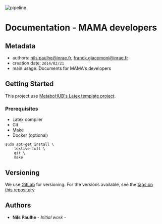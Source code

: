 ![pipeline](https://services.pfem.clermont.inra.fr/gitlab/metabohub/doc-mama_devs/badges/dev/pipeline.svg?job=pipeline)

# Documentation - MAMA developers

## Metadata

- authors: <nils.paulhe@inrae.fr>, <franck.giacomoni@inrae.fr>
- creation date: `2014/02/21`
- main usage: Documents for MAMA's developers 


## Getting Started

This project use [MetaboHUB's Latex template project](https://services.pfem.clermont.inra.fr/gitlab/metabohub/mth_template).

### Prerequisites

- Latex compiler
- Git
- Make
- Docker (optional)

```
sudo apt-get install \
    texlive-full \
    git \
    make
```

## Versioning

We use [GitLab](https://services.pfem.clermont.inra.fr/gitlab/metabohub/doc-mama_devs) for versioning. 
For the versions available, see the [tags on this repository](https://services.pfem.clermont.inra.fr/gitlab/metabohub/doc-mama_devs/tags). 

## Authors

* **Nils Paulhe** - *Initial work* - 

<!--
See also the list of [contributors](https://services.pfem.clermont.inra.fr/gitlab/your/projectcontributors) who participated in this project.

## License

This project is licensed under the XXX License - see the [LICENSE.md](LICENSE.md) file for details

## Acknowledgments

* Hat tip to anyone whose code was used
* Inspiration
* etc
-->
